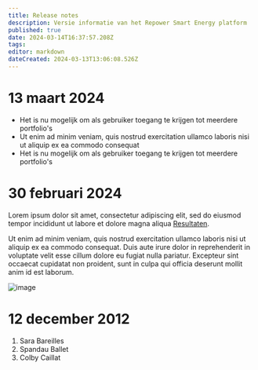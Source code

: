 ```yaml
---
title: Release notes
description: Versie informatie van het Repower Smart Energy platform
published: true
date: 2024-03-14T16:37:57.208Z
tags: 
editor: markdown
dateCreated: 2024-03-13T13:06:08.526Z
---
```


# 13 maart 2024

- Het is nu mogelijk om als gebruiker toegang te krijgen tot meerdere portfolio's
- Ut enim ad minim veniam, quis nostrud exercitation ullamco laboris nisi ut aliquip ex ea commodo consequat
- Het is nu mogelijk om als gebruiker toegang te krijgen tot meerdere portfolio's

# 30 februari 2024

Lorem ipsum dolor sit amet, consectetur adipiscing elit, sed do eiusmod tempor incididunt ut labore et dolore magna aliqua [Resultaten](/results).

Ut enim ad minim veniam, quis nostrud exercitation ullamco laboris nisi ut aliquip ex ea commodo consequat. Duis aute irure dolor in reprehenderit in voluptate velit esse cillum dolore eu fugiat nulla pariatur. Excepteur sint occaecat cupidatat non proident, sunt in culpa qui officia deserunt mollit anim id est laborum.

![image](https://www.digitalocean.com/_next/static/media/intro-to-cloud.d49bc5f7.jpeg)

# 12 december 2012

1. Sara Bareilles
1. Spandau Ballet
1. Colby Caillat